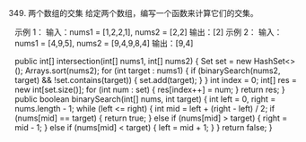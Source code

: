 349. 两个数组的交集
给定两个数组，编写一个函数来计算它们的交集。

示例 1：
输入：nums1 = [1,2,2,1], nums2 = [2,2]
输出：[2]
示例 2：
输入：nums1 = [4,9,5], nums2 = [9,4,9,8,4]
输出：[9,4]

public int[] intersection(int[] nums1, int[] nums2) {
  Set<Integer> set = new HashSet<>();
  Arrays.sort(nums2);
  for (int target : nums1) {
    if (binarySearch(nums2, target) && !set.contains(target)) {
      set.add(target);
    }
  }
  int index = 0;
  int[] res = new int[set.size()];
  for (int num : set) {
    res[index++] = num;
  }
  return res;
}
public boolean binarySearch(int[] nums, int target) {
  int left = 0, right = nums.length - 1;
  while (left <= right) {
    int mid = left + (right - left) / 2;
    if (nums[mid] == target) {
      return true;
    } else if (nums[mid] > target) {
      right = mid - 1;
    } else if (nums[mid] < target) {
      left = mid + 1;
    }
  }
  return false;
}

